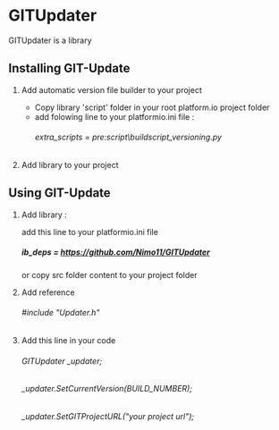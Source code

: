 # GITUpdater
GITUpdater is a library
## Installing GIT-Update

1. Add automatic version file builder to your project
   - Copy library 'script' folder in your root platform.io project folder
   - add folowing line to your platformio.ini file :   
      ###### extra_scripts = pre:script\buildscript_versioning.py

2. Add library to your project

## Using GIT-Update

1. Add library : 

   add this line to your platformio.ini file 
      ##### ib_deps = https://github.com/Nimo11/GITUpdater
   or copy src folder content to your project folder

2. Add reference
   
   ###### #include "Updater.h"

2. Add this line in your code 
   
   ###### GITUpdater _updater;
   ###### _updater.SetCurrentVersion(BUILD_NUMBER);
   ###### _updater.SetGITProjectURL("your project url");

